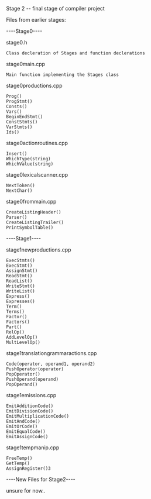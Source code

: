 Stage 2 -- final stage of compiler project

Files from earlier stages:


----Stage0----

stage0.h

	Class decleration of Stages and function declerations

stage0main.cpp

	Main function implementing the Stages class

stage0productions.cpp

	Prog()
	ProgStmt()
	Consts()
	Vars()
	BeginEndStmt()
	ConstStmts()
	VarStmts()
	Ids()

stage0actionroutines.cpp

	Insert()
	WhichType(string)
	WhichValue(string)

stage0lexicalscanner.cpp

	NextToken()
	NextChar()

stage0frommain.cpp

	CreateListingHeader()
	Parser()
	CreateListingTrailer()
	PrintSymbolTable()



----Stage1----

stage1newproductions.cpp

	ExecStmts()
	ExecStmt()
	AssignStmt()
	ReadStmt()
	ReadList()
	WriteStmt()
	WriteList()
	Express()
	Expresses()
	Term()
	Terms()
	Factor()
	Factors()
	Part()
	RelOp()
	AddLevelOp()
	MultLevelOp()

stage1translationgrammaractions.cpp

	Code(operator, operand1, operand2)
	PushOperator(operator)
	PopOperator()
	PushOperand(operand)
	PopOperand()

stage1emissions.cpp

	EmitAdditionCode()
	EmitDivisionCode()
	EmitMultiplicationCode()
	EmitAndCode()
	EmitOrCode()
	EmitEqualCode()
	EmitAssignCode()

stage1tempmanip.cpp

	FreeTemp()
	GetTemp()
	AssignRegister()3


----New Files for Stage2----

unsure for now..